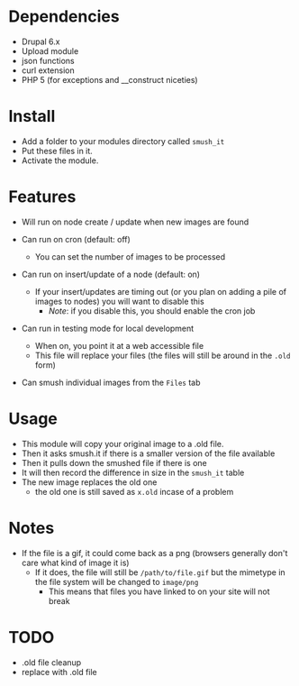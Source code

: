 Dependencies
==

* Drupal 6.x
* Upload module
* json functions
* curl extension
* PHP 5 (for exceptions and __construct niceties)

Install
==

* Add a folder to your modules directory called `smush_it`
* Put these files in it.
* Activate the module.

Features
==

* Will run on node create / update when new images are found
* Can run on cron (default: off)
  * You can set the number of images to be processed
* Can run on insert/update of a node (default: on)
  * If your insert/updates are timing out (or you plan on adding a pile of images to nodes) you will want to disable this
    * _Note_: if you disable this, you should enable the cron job

* Can run in testing mode for local development
  * When on, you point it at a web accessible file
  * This file will replace your files (the files will still be around in the `.old` form)

* Can smush individual images from the `Files` tab

Usage
==

* This module will copy your original image to a .old file.
* Then it asks smush.it if there is a smaller version of the file available
* Then it pulls down the smushed file if there is one
* It will then record the difference in size in the `smush_it` table
* The new image replaces the old one
  * the old one is still saved as `x.old` incase of a problem

Notes
==

* If the file is a gif, it could come back as a png (browsers generally don't care what kind of image it is)
  * If it does, the file will still be `/path/to/file.gif` but the mimetype in the file system will be changed to `image/png`
    * This means that files you have linked to on your site will not break

TODO
==
* .old file cleanup
* replace with .old file